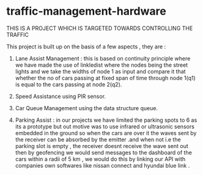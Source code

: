 # traffic-management-hardware
THIS IS A PROJECT WHICH IS TARGETED TOWARDS CONTROLLING THE TRAFFIC


This project is built up on the basis of a few aspects , they are : 

1. Lane Assist Management : this is based on continuity principle where we have made the use of linkledist where the nodes being the street lights and we take the widths of node 1    as input and compare it that whether the no of cars passing at fixed span of time through node 1(q1)
   is equal to the cars passing at node 2(q2).

2. Speed Assistance using PIR sensor.

3. Car Queue Management using the data structure queue.

4. Parking Assist : in our projects we have limited the parking spots to 6 as its a prototype but out motive was to use infrared  or ultrasonic sensors embedded in the ground so      when the cars are over it the waves sent by the receiver can be absorbed by the emitter .and when not i.e the parking slot is empty , the receiver doesnt receive the wave sent    out then by geofencing we would send messages to the dashboard of the cars within a radii of 5 km , we would do this by linking our API with companies own softwares like nissan    connect and hyundai blue link . 

